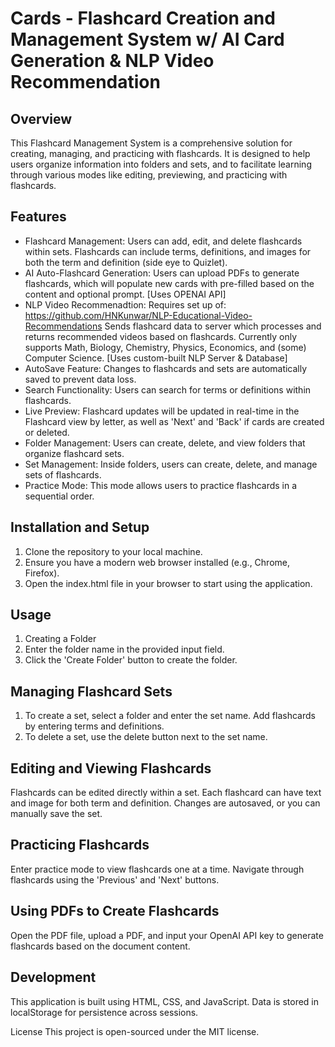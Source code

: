# Cards - Flashcard Creation and Management System w/ AI Card Generation & NLP Video Recommendation
## Overview
This Flashcard Management System is a comprehensive solution for creating, managing, and practicing with flashcards. It is designed to help users organize information into folders and sets, and to facilitate learning through various modes like editing, previewing, and practicing with flashcards.

## Features
* Flashcard Management:
  Users can add, edit, and delete flashcards within sets. Flashcards can include terms, definitions, and images for both the term and definition (side eye to Quizlet).
* AI Auto-Flashcard Generation:
  Users can upload PDFs to generate flashcards, which will populate new cards with pre-filled based on the content and optional prompt. [Uses OPENAI API]
* NLP Video Recommenadtion:
  Requires set up of: https://github.com/HNKunwar/NLP-Educational-Video-Recommendations
  Sends flashcard data to server which processes and returns recommended videos based on flashcards. Currently only supports 
  Math, Biology, Chemistry, Physics, Economics, and (some) Computer Science. [Uses custom-built NLP Server & Database]
* AutoSave Feature:
  Changes to flashcards and sets are automatically saved to prevent data loss.
* Search Functionality:
  Users can search for terms or definitions within flashcards.
* Live Preview:
  Flashcard updates will be updated in real-time in the Flashcard view by letter, as well as 'Next' and 'Back' if cards are created or deleted.
* Folder Management:
  Users can create, delete, and view folders that organize flashcard sets.
* Set Management:
  Inside folders, users can create, delete, and manage sets of flashcards.
* Practice Mode:
  This mode allows users to practice flashcards in a sequential order. 


## Installation and Setup
1. Clone the repository to your local machine.
2. Ensure you have a modern web browser installed (e.g., Chrome, Firefox).
3. Open the index.html file in your browser to start using the application.


## Usage
1. Creating a Folder
2. Enter the folder name in the provided input field.
3. Click the 'Create Folder' button to create the folder.

## Managing Flashcard Sets
1. To create a set, select a folder and enter the set name. Add flashcards by entering terms and definitions.
2. To delete a set, use the delete button next to the set name.

## Editing and Viewing Flashcards
Flashcards can be edited directly within a set.
Each flashcard can have text and image for both term and definition.
Changes are autosaved, or you can manually save the set.

## Practicing Flashcards
Enter practice mode to view flashcards one at a time.
Navigate through flashcards using the 'Previous' and 'Next' buttons.

## Using PDFs to Create Flashcards
Open the PDF file, upload a PDF, and input your OpenAI API key to generate flashcards based on the document content.

## Development
This application is built using HTML, CSS, and JavaScript.
Data is stored in localStorage for persistence across sessions.

License
This project is open-sourced under the MIT license.
